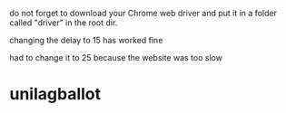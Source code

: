 
do not forget to download your Chrome web driver and put it in a folder called "driver" in the root dir.

changing the delay to 15 has worked fine

had to change it to 25 because the website was too slow

# unilagballot
